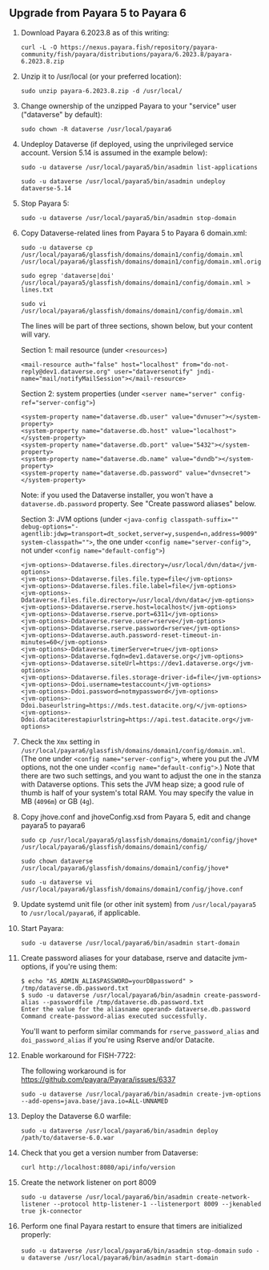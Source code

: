 ## Upgrade from Payara 5 to Payara 6

1. Download Payara 6.2023.8 as of this writing:

   `curl -L -O https://nexus.payara.fish/repository/payara-community/fish/payara/distributions/payara/6.2023.8/payara-6.2023.8.zip`

1. Unzip it to /usr/local (or your preferred location):

   `sudo unzip payara-6.2023.8.zip -d /usr/local/`

1. Change ownership of the unzipped Payara to your "service" user ("dataverse" by default):

   `sudo chown -R dataverse /usr/local/payara6`

1. Undeploy Dataverse (if deployed, using the unprivileged service account. Version 5.14 is assumed in the example below):

   `sudo -u dataverse /usr/local/payara5/bin/asadmin list-applications`

   `sudo -u dataverse /usr/local/payara5/bin/asadmin undeploy dataverse-5.14`

1. Stop Payara 5:

   `sudo -u dataverse /usr/local/payara5/bin/asadmin stop-domain`

1. Copy Dataverse-related lines from Payara 5 to Payara 6 domain.xml:

   `sudo -u dataverse cp /usr/local/payara6/glassfish/domains/domain1/config/domain.xml /usr/local/payara6/glassfish/domains/domain1/config/domain.xml.orig`

   `sudo egrep 'dataverse|doi' /usr/local/payara5/glassfish/domains/domain1/config/domain.xml > lines.txt`

   `sudo vi /usr/local/payara6/glassfish/domains/domain1/config/domain.xml`

   The lines will be part of three sections, shown below, but your content will vary.
   
   Section 1: mail resource (under `<resources>`)

   ```
   <mail-resource auth="false" host="localhost" from="do-not-reply@dev1.dataverse.org" user="dataversenotify" jndi-name="mail/notifyMailSession"></mail-resource>
   ```

   Section 2: system properties (under `<server name="server" config-ref="server-config">`)
    
   ```
   <system-property name="dataverse.db.user" value="dvnuser"></system-property>
   <system-property name="dataverse.db.host" value="localhost"></system-property>
   <system-property name="dataverse.db.port" value="5432"></system-property>
   <system-property name="dataverse.db.name" value="dvndb"></system-property>
   <system-property name="dataverse.db.password" value="dvnsecret"></system-property>
   ```

   Note: if you used the Dataverse installer, you won't have a `dataverse.db.password` property. See "Create password aliases" below.

   Section 3: JVM options (under `<java-config classpath-suffix="" debug-options="-agentlib:jdwp=transport=dt_socket,server=y,suspend=n,address=9009" system-classpath="">`, the one under `<config name="server-config">`, not under `<config name="default-config">`)

   ```
   <jvm-options>-Ddataverse.files.directory=/usr/local/dvn/data</jvm-options>
   <jvm-options>-Ddataverse.files.file.type=file</jvm-options>
   <jvm-options>-Ddataverse.files.file.label=file</jvm-options>
   <jvm-options>-Ddataverse.files.file.directory=/usr/local/dvn/data</jvm-options>
   <jvm-options>-Ddataverse.rserve.host=localhost</jvm-options>
   <jvm-options>-Ddataverse.rserve.port=6311</jvm-options>
   <jvm-options>-Ddataverse.rserve.user=rserve</jvm-options>
   <jvm-options>-Ddataverse.rserve.password=rserve</jvm-options>
   <jvm-options>-Ddataverse.auth.password-reset-timeout-in-minutes=60</jvm-options>
   <jvm-options>-Ddataverse.timerServer=true</jvm-options>
   <jvm-options>-Ddataverse.fqdn=dev1.dataverse.org</jvm-options>
   <jvm-options>-Ddataverse.siteUrl=https://dev1.dataverse.org</jvm-options>
   <jvm-options>-Ddataverse.files.storage-driver-id=file</jvm-options>
   <jvm-options>-Ddoi.username=testaccount</jvm-options>
   <jvm-options>-Ddoi.password=notmypassword</jvm-options>
   <jvm-options>-Ddoi.baseurlstring=https://mds.test.datacite.org/</jvm-options>
   <jvm-options>-Ddoi.dataciterestapiurlstring=https://api.test.datacite.org</jvm-options>
   ```

1. Check the `Xmx` setting in `/usr/local/payara6/glassfish/domains/domain1/config/domain.xml`. (The one under `<config name="server-config">`, where you put the JVM options, not the one under `<config name="default-config">`.) Note that there are two such settings, and you want to adjust the one in the stanza with Dataverse options. This sets the JVM heap size; a good rule of thumb is half of your system's total RAM. You may specify the value in MB (`4096m`) or GB (`4g`).

1. Copy jhove.conf and jhoveConfig.xsd from Payara 5, edit and change payara5 to payara6

   `sudo cp /usr/local/payara5/glassfish/domains/domain1/config/jhove* /usr/local/payara6/glassfish/domains/domain1/config/`

   `sudo chown dataverse /usr/local/payara6/glassfish/domains/domain1/config/jhove*`

   `sudo -u dataverse vi /usr/local/payara6/glassfish/domains/domain1/config/jhove.conf`

1. Update systemd unit file (or other init system) from `/usr/local/payara5` to `/usr/local/payara6`, if applicable.

1. Start Payara:

   `sudo -u dataverse /usr/local/payara6/bin/asadmin start-domain`

1. Create password aliases for your database, rserve and datacite jvm-options, if you're using them:

   ```
   $ echo "AS_ADMIN_ALIASPASSWORD=yourDBpassword" > /tmp/dataverse.db.password.txt
   $ sudo -u dataverse /usr/local/payara6/bin/asadmin create-password-alias --passwordfile /tmp/dataverse.db.password.txt 
   Enter the value for the aliasname operand> dataverse.db.password
   Command create-password-alias executed successfully.
   ```

   You'll want to perform similar commands for `rserve_password_alias` and `doi_password_alias` if you're using Rserve and/or Datacite.

1. Enable workaround for FISH-7722:

   The following workaround is for https://github.com/payara/Payara/issues/6337

   `sudo -u dataverse /usr/local/payara6/bin/asadmin create-jvm-options --add-opens=java.base/java.io=ALL-UNNAMED`

1. Deploy the Dataverse 6.0 warfile:

   `sudo -u dataverse /usr/local/payara6/bin/asadmin deploy /path/to/dataverse-6.0.war`

1. Check that you get a version number from Dataverse:

   `curl http://localhost:8080/api/info/version`

1. Create the network listener on port 8009

   `sudo -u dataverse /usr/local/payara6/bin/asadmin create-network-listener --protocol http-listener-1 --listenerport 8009 --jkenabled true jk-connector`

1. Perform one final Payara restart to ensure that timers are initialized properly:

   `sudo -u dataverse /usr/local/payara6/bin/asadmin stop-domain`
   `sudo -u dataverse /usr/local/payara6/bin/asadmin start-domain`
